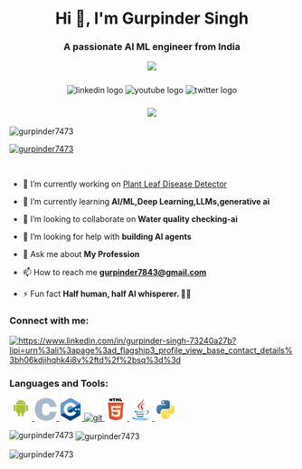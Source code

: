 <h1 align="center">Hi 👋, I'm Gurpinder Singh</h1>
<h3 align="center">A passionate AI ML engineer from India</h3>


<div align="center">
  <img height="150" src="https://media.giphy.com/media/M9gbBd9nbDrOTu1Mqx/giphy.gif"  />
</div>

###

<div align="center">
  <img src="https://img.shields.io/static/v1?message=LinkedIn&logo=linkedin&label=&color=0077B5&logoColor=white&labelColor=&style=for-the-badge" height="25" alt="linkedin logo"  />
  <img src="https://img.shields.io/static/v1?message=Youtube&logo=youtube&label=&color=FF0000&logoColor=white&labelColor=&style=for-the-badge" height="25" alt="youtube logo"  />
  <img src="https://img.shields.io/static/v1?message=Twitter&logo=twitter&label=&color=1DA1F2&logoColor=white&labelColor=&style=for-the-badge" height="25" alt="twitter logo"  />
</div>

###

<div align="center">
  <img src="https://visitor-badge.laobi.icu/badge?page_id=maurodesouza.maurodesouza&"  />
</div>


<p align="left"> <img src="https://komarev.com/ghpvc/?username=gurpinder7473&label=Profile%20views&color=0e75b6&style=flat" alt="gurpinder7473" /> </p>

<p align="left"> <a href="https://github.com/ryo-ma/github-profile-trophy"><img src="https://github-profile-trophy.vercel.app/?username=gurpinder7473" alt="gurpinder7473" /></a> </p>

<p align="left"> <a href="https://twitter.com/" target="blank"><img src="https://img.shields.io/twitter/follow/?logo=twitter&style=for-the-badge" alt="" /></a> </p>

- 🔭 I’m currently working on [Plant Leaf Disease Detector](https://github.com/gurpinder7473/Plant_Leaf_Disease_Prediction.git)

- 🌱 I’m currently learning **AI/ML,Deep Learning,LLMs,generative ai**

- 👯 I’m looking to collaborate on **Water quality checking-ai**

- 🤝 I’m looking for help with **building AI agents**

- 💬 Ask me about **My Profession**

- 📫 How to reach me **gurpinder7843@gmail.com**

- ⚡ Fun fact **Half human, half AI whisperer. 🤫🤖**

<h3 align="left">Connect with me:</h3>
<p align="left">
<a href="https://linkedin.com/in/https://www.linkedin.com/in/gurpinder-singh-73240a27b?lipi=urn%3ali%3apage%3ad_flagship3_profile_view_base_contact_details%3bh06kdjihqhk4i8v%2ftd%2f%2bsq%3d%3d" target="blank"><img align="center" src="https://raw.githubusercontent.com/rahuldkjain/github-profile-readme-generator/master/src/images/icons/Social/linked-in-alt.svg" alt="https://www.linkedin.com/in/gurpinder-singh-73240a27b?lipi=urn%3ali%3apage%3ad_flagship3_profile_view_base_contact_details%3bh06kdjihqhk4i8v%2ftd%2f%2bsq%3d%3d" height="30" width="40" /></a>
</p>

<h3 align="left">Languages and Tools:</h3>
<p align="left"> <a href="https://developer.android.com" target="_blank" rel="noreferrer"> <img src="https://raw.githubusercontent.com/devicons/devicon/master/icons/android/android-original-wordmark.svg" alt="android" width="40" height="40"/> </a> <a href="https://www.cprogramming.com/" target="_blank" rel="noreferrer"> <img src="https://raw.githubusercontent.com/devicons/devicon/master/icons/c/c-original.svg" alt="c" width="40" height="40"/> </a> <a href="https://www.w3schools.com/cpp/" target="_blank" rel="noreferrer"> <img src="https://raw.githubusercontent.com/devicons/devicon/master/icons/cplusplus/cplusplus-original.svg" alt="cplusplus" width="40" height="40"/> </a> <a href="https://git-scm.com/" target="_blank" rel="noreferrer"> <img src="https://www.vectorlogo.zone/logos/git-scm/git-scm-icon.svg" alt="git" width="40" height="40"/> </a> <a href="https://www.w3.org/html/" target="_blank" rel="noreferrer"> <img src="https://raw.githubusercontent.com/devicons/devicon/master/icons/html5/html5-original-wordmark.svg" alt="html5" width="40" height="40"/> </a> <a href="https://www.java.com" target="_blank" rel="noreferrer"> <img src="https://raw.githubusercontent.com/devicons/devicon/master/icons/java/java-original.svg" alt="java" width="40" height="40"/> </a> <a href="https://www.python.org" target="_blank" rel="noreferrer"> <img src="https://raw.githubusercontent.com/devicons/devicon/master/icons/python/python-original.svg" alt="python" width="40" height="40"/> </a> </p>

<p><img align="left" src="https://github-readme-stats.vercel.app/api/top-langs?username=gurpinder7473&show_icons=true&locale=en&layout=compact" alt="gurpinder7473" /></p>

<p>&nbsp;<img align="center" src="https://github-readme-stats.vercel.app/api?username=gurpinder7473&show_icons=true&locale=en" alt="gurpinder7473" /></p>

<p><img align="center" src="https://github-readme-streak-stats.herokuapp.com/?user=gurpinder7473&" alt="gurpinder7473" /></p>

